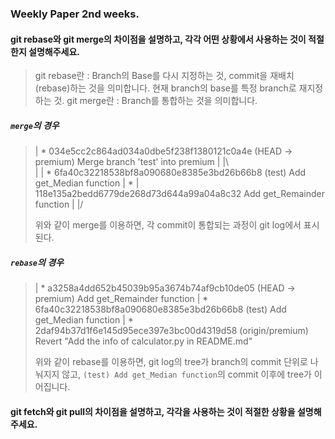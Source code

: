 ### Weekly Paper 2nd weeks.

#### git rebase와 git merge의 차이점을 설명하고, 각각 어떤 상황에서 사용하는 것이 적절한지 설명해주세요.

> git rebase란 : Branch의 Base를 다시 지정하는 것, commit을 재배치(rebase)하는 것을 의미합니다. 현재 branch의 base를 특정 branch로 재지정하는 것.
> git merge란 : Branch를 통합하는 것을 의미합니다.

##### `merge`의 경우
> | * 034e5cc2c864ad034a0dbe5f238f1380121c0a4e (HEAD -> premium) Merge branch 'test' into premium
> | |\  
> | | * 6fa40c32218538bf8a090680e8385e3bd26b66b8 (test) Add get_Median function
> | * | 118e135a2bedd6779de268d73d644a99a04a8c32 Add get_Remainder function
> | |/  
>
> 위와 같이 merge를 이용하면, 각 commit이 통합되는 과정이 git log에서 표시된다.

##### `rebase`의 경우
> | * a3258a4dd652b45039b95a3674b74af9cb10de05 (HEAD -> premium) Add get_Remainder function
> | * 6fa40c32218538bf8a090680e8385e3bd26b66b8 (test) Add get_Median function
> | * 2daf94b37d1f6e145d95ece397e3bc00d4319d58 (origin/premium) Revert "Add the info of calculator.py in README.md"
>
> 위와 같이 rebase를 이용하면, git log의 tree가 branch의 commit 단위로 나눠지지 않고, `(test) Add get_Median function`의 commit 이후에 tree가 이어집니다.


#### git fetch와 git pull의 차이점을 설명하고, 각각을 사용하는 것이 적절한 상황을 설명해주세요.

